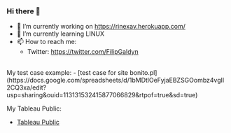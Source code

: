 ### Hi there 👋

- 🔭 I’m currently working on https://rinexav.herokuapp.com/
- 🌱 I’m currently learning LINUX
- 📫 How to reach me:
    - Twitter: https://twitter.com/FilipGaldyn


<br>
My test case example:
- [test case for site bonito.pl](https://docs.google.com/spreadsheets/d/1bMDtlOeFyjaEBZSGOombz4vglI2CQ3xa/edit?usp=sharing&ouid=113131532415877066829&rtpof=true&sd=true)


My Tableau Public:
- [Tableau Public](https://public.tableau.com/app/profile/filipgaldyn#!/?newProfile=&activeTab=0)
